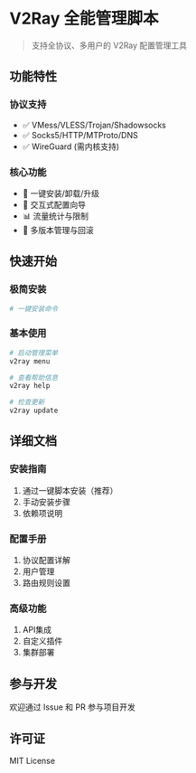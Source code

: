 # V2Ray 全能管理脚本



> 支持全协议、多用户的 V2Ray 配置管理工具

## 功能特性

### 协议支持
- ✅ VMess/VLESS/Trojan/Shadowsocks
- ✅ Socks5/HTTP/MTProto/DNS
- ✅ WireGuard (需内核支持)

### 核心功能
- 🚀 一键安装/卸载/升级
- 🔧 交互式配置向导
- 📊 流量统计与限制
- 🔄 多版本管理与回滚

## 快速开始

### 极简安装
```bash
# 一键安装命令

```

### 基本使用
```bash
# 启动管理菜单
v2ray menu

# 查看帮助信息
v2ray help

# 检查更新
v2ray update
```

## 详细文档

### 安装指南
1. 通过一键脚本安装（推荐）
2. 手动安装步骤
3. 依赖项说明

### 配置手册
1. 协议配置详解
2. 用户管理
3. 路由规则设置

### 高级功能
1. API集成
2. 自定义插件
3. 集群部署

## 参与开发
欢迎通过 Issue 和 PR 参与项目开发

## 许可证
MIT License
